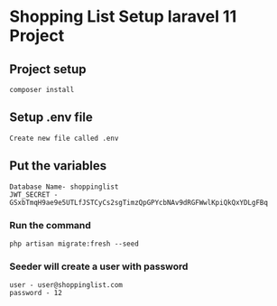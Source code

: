 

# Shopping List Setup laravel 11 Project

## Project setup
```
composer install
```

## Setup .env file
```
Create new file called .env

```

## Put the variables
```
Database Name- shoppinglist
JWT_SECRET - GSxbTmqH9ae9e5UTLfJSTCyCs2sgTimzQpGPYcbNAv9dRGFWwlKpiQkQxYDLgFBq

```

### Run the command
```
php artisan migrate:fresh --seed
```

### Seeder will create a user with password
```
user - user@shoppinglist.com
password - 12
```




